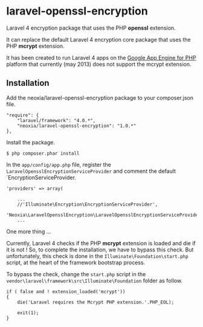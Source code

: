 laravel-openssl-encryption
==========================

Laravel 4 encryption package that uses the PHP **openssl** extension.

It can replace the default Laravel 4 encryption core package that uses the PHP **mcrypt** extension.

It has been created to run Laravel 4 apps on the [Google App Engine for PHP](https://developers.google.com/appengine/docs/php/) platform that currently (may 2013) does not support the mcrypt extension.

Installation
------------
Add the neoxia/laravel-openssl-encryption package to your composer.json file.

    "require": {
    	"laravel/framework": "4.0.*",
    	"neoxia/laravel-openssl-encryption": "1.0.*"
    },

Install the package.

    $ php composer.phar install

In the `app/config/app.php` file, register the `LaravelOpensslEncryptionServiceProvider` and comment the default `EncryptionServiceProvider.

    'providers' => array(
    
    	...
    	//'Illuminate\Encryption\EncryptionServiceProvider',
    	'Neoxia\LaravelOpensslEncryption\LaravelOpensslEncryptionServiceProvider',
    	...

One more thing ...

Currently, Laravel 4 checks if the PHP **mcrypt** extension is loaded and die if it is not !
So, to complete the installation, we have to bypass this check.
But unfortunately, this check is done in the `Illuminate\Foundation\start.php` script, at the heart of the framework bootstrap process.

To bypass the check, change the `start.php` script in the `vendor\laravel\framework\src\Illuminate\Foundation` folder as follow.

    if ( false and ! extension_loaded('mcrypt'))
    {
    	die('Laravel requires the Mcrypt PHP extension.'.PHP_EOL);
    
    	exit(1);
    }